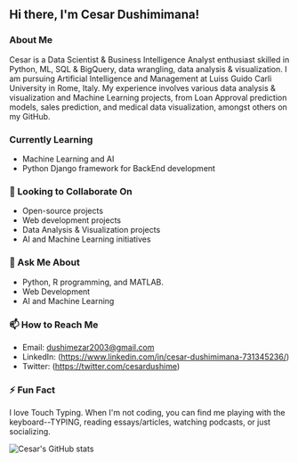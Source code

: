 ## Hi there, I'm Cesar Dushimimana! 

### About Me
Cesar is a Data Scientist & Business Intelligence Analyst enthusiast skilled in Python, ML, SQL & BigQuery, data wrangling, data analysis & visualization. I am pursuing Artificial Intelligence and Management at Luiss Guido Carli University in Rome, Italy. My experience involves various data analysis & visualization and Machine Learning projects, from Loan Approval prediction models, sales prediction, and medical data visualization, amongst others on my GitHub. 

###  Currently Learning
- Machine Learning and AI
- Python Django framework for BackEnd development

### 👯 Looking to Collaborate On
- Open-source projects
- Web development projects
- Data Analysis & Visualization projects
- AI and Machine Learning initiatives

### 💬 Ask Me About
- Python, R programming, and MATLAB.
- Web Development
- AI and Machine Learning

### 📫 How to Reach Me
- Email: dushimezar2003@gmail.com 
- LinkedIn: (https://www.linkedin.com/in/cesar-dushimimana-731345236/)
- Twitter: (https://twitter.com/cesardushime)

### ⚡ Fun Fact
I love Touch Typing. When I'm not coding, you can find me playing with the keyboard--TYPING, reading essays/articles, watching podcasts, or just socializing.

![Cesar's GitHub stats](https://github-readme-stats.vercel.app/api?username=cesardushime&show_icons=true&theme=radical)
